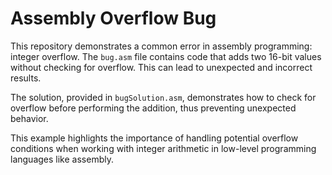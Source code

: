 # Assembly Overflow Bug

This repository demonstrates a common error in assembly programming: integer overflow.  The `bug.asm` file contains code that adds two 16-bit values without checking for overflow.  This can lead to unexpected and incorrect results.

The solution, provided in `bugSolution.asm`, demonstrates how to check for overflow before performing the addition, thus preventing unexpected behavior.

This example highlights the importance of handling potential overflow conditions when working with integer arithmetic in low-level programming languages like assembly.